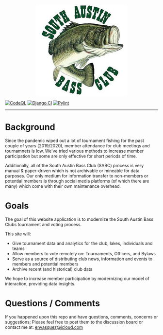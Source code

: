 <p align="center">
  <img align="center" src="sabc/media/profile_pics/default.jpg">
</p>

[![CodeQL](https://github.com/envasquez/SABC/actions/workflows/codeql-analysis.yml/badge.svg?branch=master)](https://github.com/envasquez/SABC/actions/workflows/codeql-analysis.yml)
[![Django CI](https://github.com/envasquez/SABC/actions/workflows/django.yml/badge.svg)](https://github.com/envasquez/SABC/actions/workflows/django.yml)
[![Pylint](https://github.com/envasquez/SABC/actions/workflows/pylint.yml/badge.svg)](https://github.com/envasquez/SABC/actions/workflows/pylint.yml)

---

# Background
Since the pandemic wiped out a lot of tournament fishing for the past couple of years (2019/2020), member attendance for club meetings and tournamnets is low. We've tried various methods to increase member participation but some are only effective for short periods of time.

Additionally, all of the South Austin Bass Club (SABC) process is very manual & paper-driven which is not archivable or mineable for data purposes. Our only medium for information transfer to non-members or potential members is through social media platforms (of which there are many) which come with their own maintenance overhead.


# Goals
The goal of this website application is to modernize the South Austin Bass Clubs tournament and voting process.

This site will:
- Give tournament data and analytics for the club, lakes, individuals and teams
- Allow members to vote remotely on: Tournaments, Officers, and Bylaws
- Serve as a source of distributing club news, information and events to members and potential members
- Archive recent (and historical) club data

We hope to increase member participation by modernizing our model of interaction, providing data insights.

# Questions / Comments
If you happened upon this repo and have questions, comments, concerns or suggestions; Please feel free to post them to the discussion board or contact me at: envasquez@icloud.com